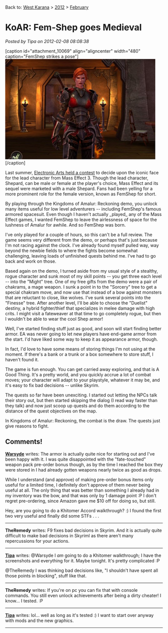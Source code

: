 Back to: [West Karana](/posts/westkarana.md) > [2012](/posts/2012/westkarana.md) > [February](./westkarana.md)
# KoAR: Fem-Shep goes Medieval

*Posted by Tipa on 2012-02-08 08:08:38*

[caption id="attachment\_10069" align="aligncenter" width="480" caption="FemShep strikes a pose"][![](../../../uploads/2012/02/Reckoning-2012-02-07-23-57-22-48-480x320.jpg "FemShep strikes a pose")](../../../uploads/2012/02/Reckoning-2012-02-07-23-57-22-48.jpg)[/caption]

Last summer, [Electronic Arts held a contest](http://www.pcgamer.com/2011/07/25/mass-effect-vote-lets-fans-decide-femsheps-face/) to decide upon the iconic face for the lead character from Mass Effect 3. Though the lead character, Shepard, can be male or female at the player's choice, Mass Effect and its sequel were marketed with a male Shepard. Fans had been yelling for a more prominent role for the female version, known as FemShep for short.

By playing through the Kingdoms of Amalur: Reckoning demo, you unlock many items useful for low level adventurers -- including FemShep's famous armored spacesuit. Even though I haven't actually \_played\_ any of the Mass Effect games, I wanted FemShep to leave the airlessness of space for the lushness of Amalur for awhile. And so FemShep was born.

I've only played for a couple of hours, so this can't be a full review. The game seems very different from the demo, or perhaps that's just because I'm not racing against the clock. I've already found myself pulled way, way beyond the newbie fields to where the fights become somewhat challenging, leaving loads of unfinished quests behind me. I've had to go back and work on those.

Based again on the demo, I turned aside from my usual style of a stealthy, rogue character and sunk most of my skill points -- you get three each level -- into the "Might" tree. One of my free gifts from the demo were a pair of chakrams, a mage weapon. I sunk a point in to the "Sorcery" tree to get a special chakram move, and now use that instead of a bow against monsters that are reluctant to close, like wolves. I've sunk several points into the "Finesse" tree. After another level, I'll be able to choose the "Duelist" destiny, a hybrid fighter/thief that specializes in melee damage with high crits. I might visit a fateweaver at that time to go completely rogue, but then I wouldn't be able to wear the cool Shep armor!

Well, I've started finding stuff just as good, and soon will start finding better armor. EA was never going to let new players have end-game armor from the start. I'd have liked some way to keep it as appearance armor, though.

In fact, I'd love to have some means of storing things I'm not using at the moment. If there's a bank or a trunk or a box somewhere to store stuff, I haven't found it.

The game is fun enough. You can get carried away exploring, and that is A Good Thing. It's a pretty world, and you quickly accrue a lot of combat moves; your character will adapt to your playstyle, whatever it may be, and it's easy to fix bad decisions -- unlike Skyrim.

The quests so far have been unexciting. I started out letting the NPCs talk their story out, but then started skipping the dialog (I read way faster than they talk) and now just scoop up quests and do them according to the distance of the quest objectives on the map.

In Kingdoms of Amalur: Reckoning, the combat is the draw. The quests just give reasons to fight.

## Comments!

**[Warsyde](http://rpgwire.blogspot.com)** writes: The armor is actually quite nice for starting out and I've been happy with it. I was quite disappointed with the "fate-touched" weapon pack pre-order bonus though, as by the time I reached the box they were stored in I had already gotten weapons nearly twice as good as drops.

While I understand (and approve) of making pre-order bonus items only useful for a limited time, I definitely don't approve of them never being useful at all. The only thing that was better than something I already had in my inventory was the bow, and that was only by 1 damage point :P I don't regret pre-ordering, since Amazon gave me $10 off for doing so, but still.

Hey, are you going to do a Khitomer Accord walkthrough? :) I found the first two very useful and finally did some STFs . . .

---

**TheRemedy** writes: F9 fixes bad decisions in Skyrim. And it is actually quite difficult to make bad decisions in Skyriml as there aren't many repercussions for your actions.

---

**[Tipa](https://chasingdings.com)** writes: @Warsyde I *am* going to do a Khitomer walkthrough; I have the screenshots and everything for it. Maybe tonight. It's pretty complicated :P

@TheRemedy I was thinking bad decisions like, "I shouldn't have spent all those points in blocking", stuff like that.

---

**TheRemedy** writes: If you're on pc you can fix that with console commands. You still even unlock achievements after being a dirty cheater! I know... I tested. :P

---

**[Tipa](https://chasingdings.com)** writes: lol... well as long as it's tested :) I want to start over anyway with mods and the new graphics.

---

